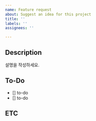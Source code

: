 ```yaml
---
name: Feature request
about: Suggest an idea for this project
title: ''
labels: ''
assignees: ''

---
```


## Description
설명을 작성하세요.

## To-Do
- [] to-do
- [] to-do

## ETC

